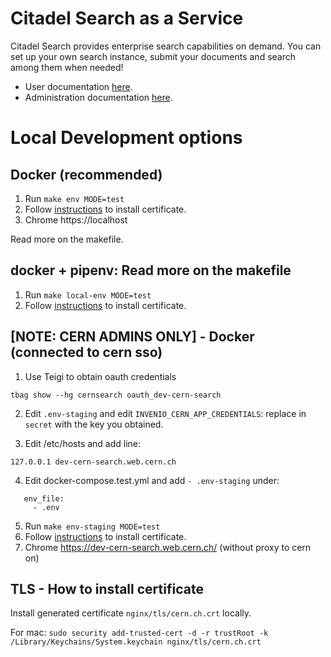 # Citadel Search as a Service

Citadel Search provides enterprise search capabilities on demand. You can set up your own search instance, submit your
documents and search among them when needed!

- User documentation [here](http://cern-search.docs.cern.ch/cernsearchdocs/).
- Administration documentation [here](https://cern-search-admin.docs.cern.ch/cernsearch-admin-docs/).


# Local Development options

## Docker (recommended)
1. Run `make env MODE=test`
2. Follow [instructions](#tls---how-to-install-certificate) to install certificate.
3. Chrome https://localhost

Read more on the makefile.

## docker + pipenv: Read more on the makefile
1. Run `make local-env MODE=test`
2. Follow [instructions](#tls---how-to-install-certificate) to install certificate.

## [NOTE: CERN ADMINS ONLY] - Docker (connected to cern sso)

1. Use Teigi to obtain oauth credentials

`tbag show --hg cernsearch oauth_dev-cern-search`

2. Edit `.env-staging` and edit `INVENIO_CERN_APP_CREDENTIALS`: replace in `secret` with the key you obtained.

3. Edit /etc/hosts and add line:

`127.0.0.1 dev-cern-search.web.cern.ch`

4. Edit docker-compose.test.yml and add `- .env-staging` under:

 ```
    env_file:
      - .env
 ```

5. Run `make env-staging MODE=test`
6. Follow [instructions](#tls---how-to-install-certificate) to install certificate.
7. Chrome https://dev-cern-search.web.cern.ch/ (without proxy to cern on)

## TLS - How to install certificate
Install generated certificate `nginx/tls/cern.ch.crt` locally.

For mac:
`sudo security add-trusted-cert -d -r trustRoot -k /Library/Keychains/System.keychain nginx/tls/cern.ch.crt`
